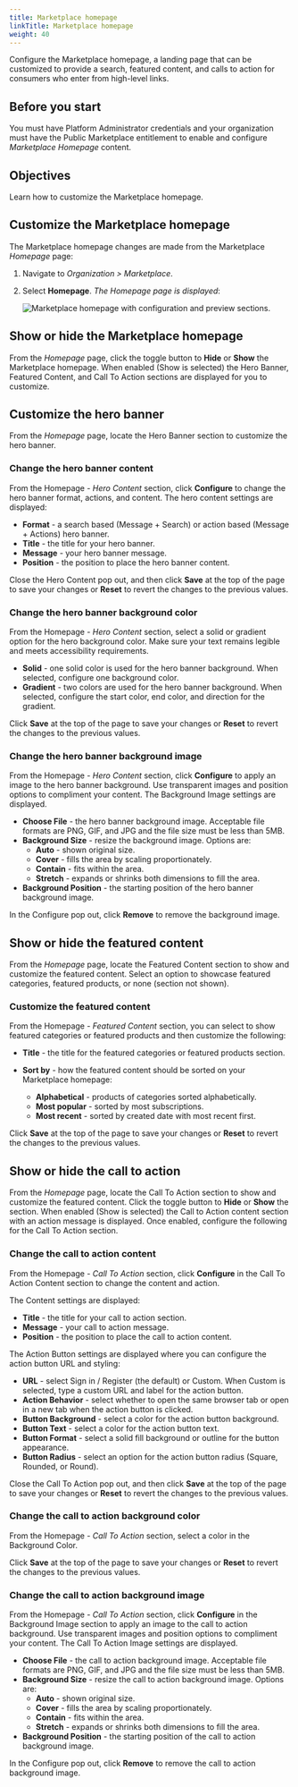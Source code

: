 ```yaml
---
title: Marketplace homepage
linkTitle: Marketplace homepage
weight: 40
---
```


Configure the Marketplace homepage, a landing page that can be customized to provide a search, featured content, and calls to action for consumers who enter from high-level links.

## Before you start

You must have Platform Administrator credentials and your organization must have the Public Marketplace entitlement to enable and configure *Marketplace Homepage* content.

## Objectives

Learn how to customize the Marketplace homepage.

## Customize the Marketplace homepage

The Marketplace homepage changes are made from the Marketplace *Homepage* page:

1. Navigate to *Organization > Marketplace*.
2. Select **Homepage**. *The Homepage page is displayed*:

    ![Marketplace homepage with configuration and preview sections.](/Images/marketplace/marketplace_homepage.png "Configure Marketplace homepage")

## Show or hide the Marketplace homepage

From the *Homepage* page, click the toggle button to **Hide** or **Show** the Marketplace homepage. When enabled (Show is selected) the Hero Banner, Featured Content, and Call To Action sections are displayed for you to customize.

## Customize the hero banner

From the *Homepage* page, locate the Hero Banner section to customize the hero banner.

### Change the hero banner content

From the Homepage - *Hero Content* section, click **Configure** to change the hero banner format, actions, and content. The hero content settings are displayed:

* **Format** - a search based (Message + Search) or action based (Message + Actions) hero banner.
* **Title** - the title for your hero banner.
* **Message** - your hero banner message.
* **Position** - the position to place the hero banner content.

Close the Hero Content pop out, and then click **Save** at the top of the page to save your changes or **Reset** to revert the changes to the previous values.

### Change the hero banner background color

From the Homepage - *Hero Content* section, select a solid or gradient option for the hero background color. Make sure your text remains legible and meets accessibility requirements.

* **Solid** - one solid color is used for the hero banner background. When selected, configure one background color.
* **Gradient** - two colors are used for the hero banner background. When selected, configure the start color, end color, and direction for the gradient.

Click **Save** at the top of the page to save your changes or **Reset** to revert the changes to the previous values.

### Change the hero banner background image

From the Homepage - *Hero Content* section, click **Configure** to apply an image to the hero banner background. Use transparent images and position options to compliment your content. The Background Image settings are displayed.

* **Choose File** - the hero banner background image. Acceptable file formats are PNG, GIF, and JPG and the file size must be less than 5MB.
* **Background Size** - resize the background image. Options are:
    * **Auto** - shown original size.
    * **Cover** - fills the area by scaling proportionately.
    * **Contain** - fits within the area.
    * **Stretch** - expands or shrinks both dimensions to fill the area.
* **Background Position** - the starting position of the hero banner background image.

In the Configure pop out, click **Remove** to remove the background image.

## Show or hide the featured content

From the *Homepage* page, locate the Featured Content section to show and customize the featured content. Select an option to showcase featured categories, featured products, or none (section not shown).

### Customize the featured content

From the Homepage - *Featured Content* section, you can select to show featured categories or featured products and then customize the following:

* **Title** - the title for the featured categories or featured products section.
* **Sort by** - how the featured content should be sorted on your Marketplace homepage:

    * **Alphabetical** - products of categories sorted alphabetically.
    * **Most popular** - sorted by most subscriptions.
    * **Most recent** - sorted by created date with most recent first.

Click **Save** at the top of the page to save your changes or **Reset** to revert the changes to the previous values.

## Show or hide the call to action

From the *Homepage* page, locate the Call To Action section to show and customize the featured content. Click the toggle button to **Hide** or **Show** the section. When enabled (Show is selected) the Call to Action content section with an action message is displayed. Once enabled, configure the following for the Call To Action section.

### Change the call to action content

From the Homepage - *Call To Action* section, click **Configure** in the Call To Action Content section to change the content and action.

The Content settings are displayed:

* **Title** - the title for your call to action section.
* **Message** - your call to action message.
* **Position** - the position to place the call to action content.

The Action Button settings are displayed where you can configure the action button URL and styling:

* **URL** - select Sign in / Register (the default) or Custom. When Custom is selected, type a custom URL and label for the action button.
* **Action Behavior** - select whether to open the same browser tab or open in a new tab when the action button is clicked.
* **Button Background** - select a color for the action button background.
* **Button Text** - select a color for the action button text.
* **Button Format** - select a solid fill background or outline for the button appearance.
* **Button Radius** - select an option for the action button radius (Square, Rounded, or Round).

Close the Call To Action pop out, and then click **Save** at the top of the page to save your changes or **Reset** to revert the changes to the previous values.

### Change the call to action background color

From the Homepage - *Call To Action* section, select a color in the Background Color.

Click **Save** at the top of the page to save your changes or **Reset** to revert the changes to the previous values.

### Change the call to action background image

From the Homepage - *Call To Action* section, click **Configure** in the Background Image section to apply an image to the call to action background. Use transparent images and position options to compliment your content. The Call To Action Image settings are displayed.

* **Choose File** - the call to action background image. Acceptable file formats are PNG, GIF, and JPG and the file size must be less than 5MB.
* **Background Size** - resize the call to action background image. Options are:
    * **Auto** - shown original size.
    * **Cover** - fills the area by scaling proportionately.
    * **Contain** - fits within the area.
    * **Stretch** - expands or shrinks both dimensions to fill the area.
* **Background Position** - the starting position of the call to action background image.

In the Configure pop out, click **Remove** to remove the call to action background image.